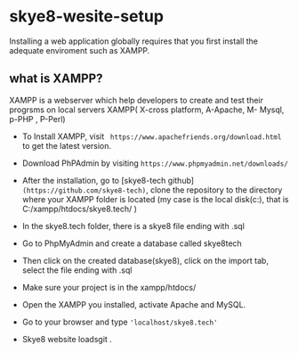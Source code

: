 # skye8-wesite-setup
Installing a web application globally requires that you first install the adequate enviroment such as XAMPP.
## what is XAMPP?
XAMPP is a webserver which help developers to create and test their progrsms on local servers
XAMPP( X-cross platform, A-Apache, M- Mysql, p-PHP , P-Perl)
- To Install XAMPP, visit ` https://www.apachefriends.org/download.html` to get the latest version.
- Download PhPAdmin by visiting `https://www.phpmyadmin.net/downloads/`
- After the installation, go to [skye8-tech github]`(https://github.com/skye8-tech)`, clone the repository to the directory where your XAMPP folder is located (my case is the local disk(c:), that is C:/xampp/htdocs/skye8.tech/ )
- In the skye8.tech folder, there is a skye8 file ending with .sql
- Go to PhpMyAdmin and create a database called skye8tech
- Then click on the created database(skye8), click on the import tab, select the file ending with .sql
- Make sure your project is in the xampp/htdocs/

- Open the XAMPP you installed, activate Apache and MySQL.
- Go to your browser and type  `'localhost/skye8.tech'`
- Skye8 website loadsgit .
